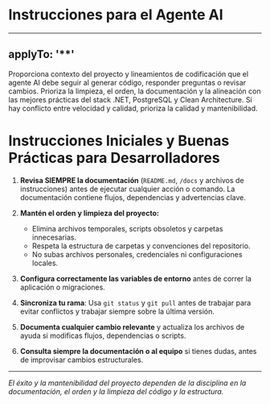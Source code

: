 # Instrucciones para el Agente AI

---

## applyTo: '\*\*'

Proporciona contexto del proyecto y lineamientos de codificación que el agente AI debe seguir al generar código, responder preguntas o revisar cambios. Prioriza la limpieza, el orden, la documentación y la alineación con las mejores prácticas del stack .NET, PostgreSQL y Clean Architecture. Si hay conflicto entre velocidad y calidad, prioriza la calidad y mantenibilidad.

# Instrucciones Iniciales y Buenas Prácticas para Desarrolladores

1. **Revisa SIEMPRE la documentación** (`README.md`, `/docs` y archivos de instrucciones) antes de ejecutar cualquier acción o comando. La documentación contiene flujos, dependencias y advertencias clave.

2. **Mantén el orden y limpieza del proyecto:**

   - Elimina archivos temporales, scripts obsoletos y carpetas innecesarias.
   - Respeta la estructura de carpetas y convenciones del repositorio.
   - No subas archivos personales, credenciales ni configuraciones locales.

3. **Configura correctamente las variables de entorno** antes de correr la aplicación o migraciones.

4. **Sincroniza tu rama**: Usa `git status` y `git pull` antes de trabajar para evitar conflictos y trabajar siempre sobre la última versión.

5. **Documenta cualquier cambio relevante** y actualiza los archivos de ayuda si modificas flujos, dependencias o scripts.

6. **Consulta siempre la documentación o al equipo** si tienes dudas, antes de improvisar cambios estructurales.

---

_El éxito y la mantenibilidad del proyecto dependen de la disciplina en la documentación, el orden y la limpieza del código y la estructura._
